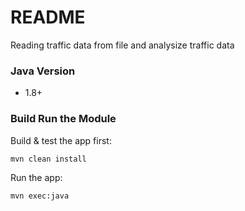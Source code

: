 # README #

Reading traffic data from file and analysize traffic data 

### Java Version ###

* 1.8+

### Build Run the Module ###

Build & test the app first:

```
mvn clean install
```

Run the app:

```
mvn exec:java
```